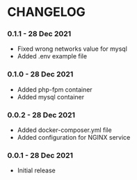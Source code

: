 # CHANGELOG

### 0.1.1 - 28 Dec 2021
* Fixed wrong networks value for mysql
* Added .env example file

### 0.1.0 - 28 Dec 2021
* Added php-fpm container
* Added mysql container

### 0.0.2 - 28 Dec 2021
* Added docker-composer.yml file
* Added configuration for NGINX service

### 0.0.1 - 28 Dec 2021

* Initial release
  
